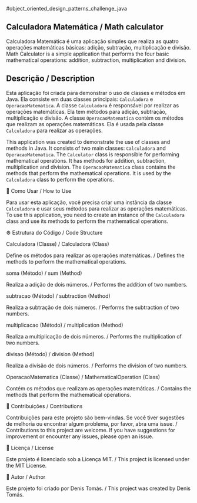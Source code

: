 #﻿object_oriented_design_patterns_challenge_java
  
## Calculadora Matemática / Math calculator

Calculadora Matemática é uma aplicação simples que realiza as quatro operações matemáticas básicas: adição, subtração, multiplicação e divisão.
Math Calculator is a simple application that performs the four basic mathematical operations: addition, subtraction, multiplication and division.

## Descrição / Description

Esta aplicação foi criada para demonstrar o uso de classes e métodos em Java. Ela consiste em duas classes principais: `Calculadora` e `OperacaoMatematica`.
A classe `Calculadora` é responsável por realizar as operações matemáticas. Ela tem métodos para adição, subtração, multiplicação e divisão.
A classe `OperacaoMatematica` contém os métodos que realizam as operações matemáticas. Ela é usada pela classe `Calculadora` para realizar as operações.

This application was created to demonstrate the use of classes and methods in Java. It consists of two main classes: `Calculadora` and `OperacaoMatematica`.
The `Calculator` class is responsible for performing mathematical operations. It has methods for addition, subtraction, multiplication and division.
The `OperacaoMatematica` class contains the methods that perform the mathematical operations. It is used by the `Calculadora` class to perform the operations.

🚀 Como Usar / How to Use

Para usar esta aplicação, você precisa criar uma instância da classe `Calculadora` e usar seus métodos para realizar as operações matemáticas.
To use this application, you need to create an instance of the `Calculadora` class and use its methods to perform the mathematical operations.

⚙️ Estrutura do Código / Code Structure

Calculadora (Classe) / Calculadora (Class)

Define os métodos para realizar as operações matemáticas. / Defines the methods to perform the mathematical operations.

soma (Método) / sum (Method)

Realiza a adição de dois números. / Performs the addition of two numbers.

subtracao (Método) / subtraction (Method)

Realiza a subtração de dois números. / Performs the subtraction of two numbers.

multiplicacao (Método) / multiplication (Method)

Realiza a multiplicação de dois números. / Performs the multiplication of two numbers.

divisao (Método) / division (Method)

Realiza a divisão de dois números. / Performs the division of two numbers.

OperacaoMatematica (Classe) / MathematicalOperation (Class)

Contém os métodos que realizam as operações matemáticas. / Contains the methods that perform the mathematical operations.

🤝 Contribuições / Contributions

Contribuições para este projeto são bem-vindas. Se você tiver sugestões de melhoria ou encontrar algum problema, por favor, abra uma issue. / Contributions to this project are welcome. If you have suggestions for improvement or encounter any issues, please open an issue.

📝 Licença / License

Este projeto é licenciado sob a Licença MIT. / This project is licensed under the MIT License.

👤 Autor / Author

Este projeto foi criado por Denis Tomás. / This project was created by Denis Tomás.
